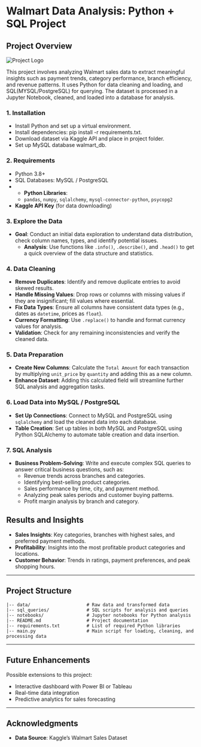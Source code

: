 # Walmart Data Analysis: Python + SQL Project

## Project Overview

![Project Logo](https://github.com/MaheshikaDodangoda/main/walmart.png)

This project involves analyzing Walmart sales data to extract meaningful insights such as payment trends, category performance, branch efficiency, and revenue patterns. It uses Python for data cleaning and loading, and SQL(MYSQL/PostgreSQL) for querying. The dataset is processed in a Jupyter Notebook, cleaned, and loaded into a database for analysis.

### 1. Installation
- Install Python and set up a virtual environment.
- Install dependencies: pip install -r requirements.txt.
- Download dataset via Kaggle API and place in project folder.
- Set up MySQL database walmart_db.

### 2. Requirements
- Python 3.8+
- SQL Databases: MySQL / PostgreSQL
- - **Python Libraries**:
  - `pandas`, `numpy`, `sqlalchemy`, `mysql-connector-python`, `psycopg2`
- **Kaggle API Key** (for data downloading)
  
### 3. Explore the Data
- **Goal**: Conduct an initial data exploration to understand data distribution, check column names, types, and identify potential issues.
   - **Analysis**: Use functions like `.info()`, `.describe()`, and `.head()` to get a quick overview of the data structure and statistics.
 
### 4. Data Cleaning
   - **Remove Duplicates**: Identify and remove duplicate entries to avoid skewed results.
   - **Handle Missing Values**: Drop rows or columns with missing values if they are insignificant; fill values where essential.
   - **Fix Data Types**: Ensure all columns have consistent data types (e.g., dates as `datetime`, prices as `float`).
   - **Currency Formatting**: Use `.replace()` to handle and format currency values for analysis.
   - **Validation**: Check for any remaining inconsistencies and verify the cleaned data.

### 5. Data Preparation
   - **Create New Columns**: Calculate the `Total Amount` for each transaction by multiplying `unit_price` by `quantity` and adding this as a new column.
   - **Enhance Dataset**: Adding this calculated field will streamline further SQL analysis and aggregation tasks.

### 6. Load Data into MySQL / PostgreSQL
   - **Set Up Connections**: Connect to MySQL and PostgreSQL using `sqlalchemy` and load the cleaned data into each database.
   - **Table Creation**: Set up tables in both MySQL and PostgreSQL using Python SQLAlchemy to automate table creation and data insertion.

### 7. SQL Analysis
   - **Business Problem-Solving**: Write and execute complex SQL queries to answer critical business questions, such as:
     - Revenue trends across branches and categories.
     - Identifying best-selling product categories.
     - Sales performance by time, city, and payment method.
     - Analyzing peak sales periods and customer buying patterns.
     - Profit margin analysis by branch and category.

## Results and Insights
- **Sales Insights**: Key categories, branches with highest sales, and preferred payment methods.
- **Profitability**: Insights into the most profitable product categories and locations.
- **Customer Behavior**: Trends in ratings, payment preferences, and peak shopping hours.
  
---

## Project Structure

```plaintext
|-- data/                     # Raw data and transformed data
|-- sql_queries/              # SQL scripts for analysis and queries
|-- notebooks/                # Jupyter notebooks for Python analysis
|-- README.md                 # Project documentation
|-- requirements.txt          # List of required Python libraries
|-- main.py                   # Main script for loading, cleaning, and processing data
```
---

## Future Enhancements

Possible extensions to this project:
- Interactive dashboard with Power BI or Tableau
- Real-time data integration
- Predictive analytics for sales forecasting
  
---
## Acknowledgments

- **Data Source**: Kaggle’s Walmart Sales Dataset

    
